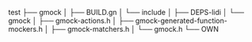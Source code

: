 test
├── gmock
│   ├── BUILD.gn
│   └── include
│       ├── DEPS-lidi
│       └── gmock
│           ├── gmock-actions.h
│           ├── gmock-generated-function-mockers.h
│           ├── gmock-matchers.h
│           └── gmock.h
└── OWN